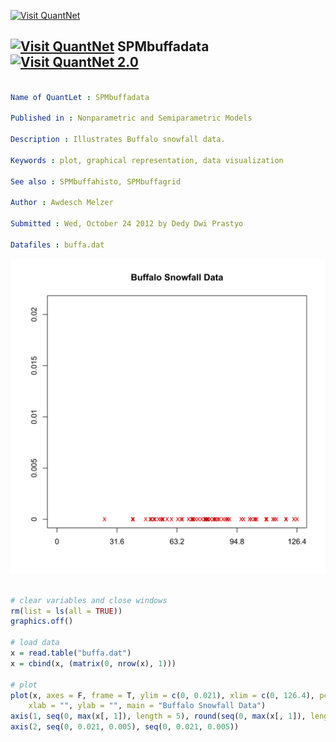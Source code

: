 
[<img src="https://github.com/QuantLet/Styleguide-and-Validation-procedure/blob/master/pictures/banner.png" alt="Visit QuantNet">](http://quantlet.de/index.php?p=info)

## [<img src="https://github.com/QuantLet/Styleguide-and-Validation-procedure/blob/master/pictures/qloqo.png" alt="Visit QuantNet">](http://quantlet.de/) **SPMbuffadata** [<img src="https://github.com/QuantLet/Styleguide-and-Validation-procedure/blob/master/pictures/QN2.png" width="60" alt="Visit QuantNet 2.0">](http://quantlet.de/d3/ia)

```yaml

Name of QuantLet : SPMbuffadata

Published in : Nonparametric and Semiparametric Models

Description : Illustrates Buffalo snowfall data.

Keywords : plot, graphical representation, data visualization

See also : SPMbuffahisto, SPMbuffagrid

Author : Awdesch Melzer

Submitted : Wed, October 24 2012 by Dedy Dwi Prastyo

Datafiles : buffa.dat

```

![Picture1](SPMbuffadata-1.png)


```r

# clear variables and close windows
rm(list = ls(all = TRUE))
graphics.off()

# load data
x = read.table("buffa.dat")
x = cbind(x, (matrix(0, nrow(x), 1)))

# plot
plot(x, axes = F, frame = T, ylim = c(0, 0.021), xlim = c(0, 126.4), pch = "x", col = "red3", 
    xlab = "", ylab = "", main = "Buffalo Snowfall Data")
axis(1, seq(0, max(x[, 1]), length = 5), round(seq(0, max(x[, 1]), length = 5), 2))
axis(2, seq(0, 0.021, 0.005), seq(0, 0.021, 0.005))

```
